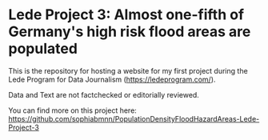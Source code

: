 # Lede Project 3: Almost one-fifth of Germany's high risk flood areas are populated

This is the repository for hosting a website for my first project during the Lede Program for Data Journalism (https://ledeprogram.com/).

Data and Text are not factchecked or editorially reviewed.

You can find more on this project here: https://github.com/sophiabmnn/PopulationDensityFloodHazardAreas-Lede-Project-3 

